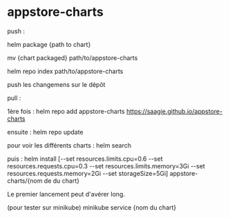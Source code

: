 # appstore-charts
push :

helm package {path to chart}

mv {chart packaged} path/to/appstore-charts

helm repo index path/to/appstore-charts

push les changemens sur le dépôt


pull :

1ère fois : helm repo add appstore-charts https://saagie.github.io/appstore-charts

ensuite : helm repo update

pour voir les différents charts : helm search

puis : 
helm install [--set resources.limits.cpu=0.6 --set resources.requests.cpu=0.3 --set resources.limits.memory=3Gi --set resources.requests.memory=2Gi --set storageSize=5Gi] appstore-charts/{nom de du chart}

Le premier lancement peut d'avérer long.

(pour tester sur minikube) minikube service {nom du chart}
